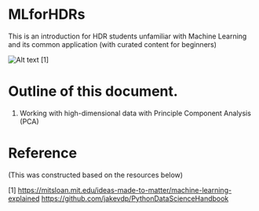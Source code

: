 # MLforHDRs
This is an introduction for HDR students unfamiliar with Machine Learning and its common application (with curated content for beginners)

![Alt text](https://mitsloan.mit.edu/sites/default/files/2021-04/machine-learning-infographic_2.jpg)
[1]


# Outline of this document.

1. Working with high-dimensional data with Principle Component Analysis (PCA)


# Reference 
(This was constructed based on the resources below)

[1] https://mitsloan.mit.edu/ideas-made-to-matter/machine-learning-explained
https://github.com/jakevdp/PythonDataScienceHandbook

